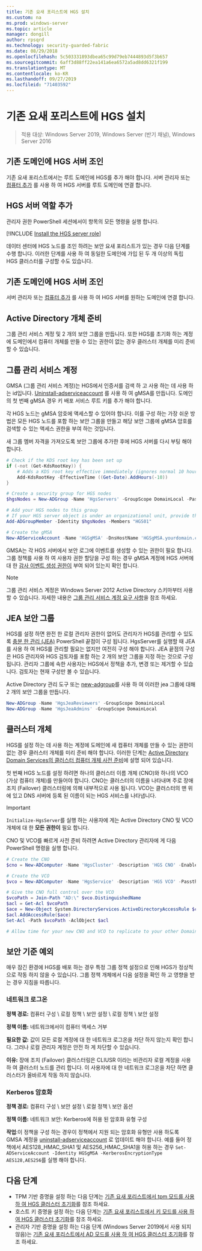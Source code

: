 ```yaml
---
title: 기존 요새 포리스트에 HGS 설치
ms.custom: na
ms.prod: windows-server
ms.topic: article
manager: dongill
author: rpsqrd
ms.technology: security-guarded-fabric
ms.date: 08/29/2018
ms.openlocfilehash: 5c503331893dbea65c99d79eb7444893d5f3b657
ms.sourcegitcommit: 6aff3d88ff22ea141a6ea6572a5ad8dd6321f199
ms.translationtype: MT
ms.contentlocale: ko-KR
ms.lasthandoff: 09/27/2019
ms.locfileid: "71403592"
---
```

# <a name="install-hgs-in-an-existing-bastion-forest"></a>기존 요새 포리스트에 HGS 설치 

>적용 대상: Windows Server 2019, Windows Server (반기 채널), Windows Server 2016


## <a name="join-the-hgs-server-to-the-existing-domain"></a>기존 도메인에 HGS 서버 조인

기존 요새 포리스트에서는 루트 도메인에 HGS를 추가 해야 합니다. 서버 관리자 또는 [컴퓨터 추가](https://go.microsoft.com/fwlink/?LinkId=821564) 를 사용 하 여 HGS 서버를 루트 도메인에 연결 합니다.

## <a name="add-the-hgs-server-role"></a>HGS 서버 역할 추가

관리자 권한 PowerShell 세션에서이 항목의 모든 명령을 실행 합니다.

[!INCLUDE [Install the HGS server role](../../../includes/guarded-fabric-install-hgs-server-role.md)] 

데이터 센터에 HGS 노드를 조인 하려는 보안 요새 포리스트가 있는 경우 다음 단계를 수행 합니다.
이러한 단계를 사용 하 여 동일한 도메인에 가입 된 두 개 이상의 독립 HGS 클러스터를 구성할 수도 있습니다.

## <a name="join-the-hgs-server-to-the-existing-domain"></a>기존 도메인에 HGS 서버 조인

서버 관리자 또는 [컴퓨터 추가](https://go.microsoft.com/fwlink/?LinkId=821564) 를 사용 하 여 HGS 서버를 원하는 도메인에 연결 합니다.

## <a name="prepare-active-directory-objects"></a>Active Directory 개체 준비

그룹 관리 서비스 계정 및 2 개의 보안 그룹을 만듭니다.
또한 HGS를 초기화 하는 계정에 도메인에서 컴퓨터 개체를 만들 수 있는 권한이 없는 경우 클러스터 개체를 미리 준비할 수 있습니다.

## <a name="group-managed-service-account"></a>그룹 관리 서비스 계정

GMSA (그룹 관리 서비스 계정)는 HGS에서 인증서를 검색 하 고 사용 하는 데 사용 하는 id입니다. [Uninstall-adserviceaccount](https://technet.microsoft.com/itpro/powershell/windows/addsadministration/new-adserviceaccount) 를 사용 하 여 gMSA를 만듭니다.
도메인의 첫 번째 gMSA 경우 키 배포 서비스 루트 키를 추가 해야 합니다.

각 HGS 노드는 gMSA 암호에 액세스할 수 있어야 합니다.
이를 구성 하는 가장 쉬운 방법은 모든 HGS 노드를 포함 하는 보안 그룹을 만들고 해당 보안 그룹에 gMSA 암호를 검색할 수 있는 액세스 권한을 부여 하는 것입니다.

새 그룹 멤버 자격을 가져오도록 보안 그룹에 추가한 후에 HGS 서버를 다시 부팅 해야 합니다.

```powershell
# Check if the KDS root key has been set up
if (-not (Get-KdsRootKey)) {
    # Adds a KDS root key effective immediately (ignores normal 10 hour waiting period)
    Add-KdsRootKey -EffectiveTime ((Get-Date).AddHours(-10))
}

# Create a security group for HGS nodes
$hgsNodes = New-ADGroup -Name 'HgsServers' -GroupScope DomainLocal -PassThru

# Add your HGS nodes to this group
# If your HGS server object is under an organizational unit, provide the full distinguished name instead of "HGS01"
Add-ADGroupMember -Identity $hgsNodes -Members "HGS01"

# Create the gMSA
New-ADServiceAccount -Name 'HGSgMSA' -DnsHostName 'HGSgMSA.yourdomain.com' -PrincipalsAllowedToRetrieveManagedPassword $hgsNodes
```

GMSA는 각 HGS 서버에서 보안 로그에 이벤트를 생성할 수 있는 권한이 필요 합니다.
그룹 정책를 사용 하 여 사용자 권한 할당을 구성 하는 경우 gMSA 계정에 HGS 서버에 대 한 [감사 이벤트 생성 권한이](https://docs.microsoft.com/previous-versions/windows/it-pro/windows-server-2012-R2-and-2012/dn221956%28v=ws.11%29) 부여 되어 있는지 확인 합니다.

> [!NOTE]
> 그룹 관리 서비스 계정은 Windows Server 2012 Active Directory 스키마부터 사용할 수 있습니다.
> 자세한 내용은 [그룹 관리 서비스 계정 요구 사항](https://technet.microsoft.com/library/jj128431.aspx)을 참조 하세요.

## <a name="jea-security-groups"></a>JEA 보안 그룹

HGS를 설정 하면 완전 한 로컬 관리자 권한이 없어도 관리자가 HGS를 관리할 수 있도록 [충분 한 관리 (JEA)](https://aka.ms/JEAdocs) PowerShell 끝점이 구성 됩니다.
HgsServer를 실행할 때 JEA를 사용 하 여 HGS를 관리할 필요는 없지만 여전히 구성 해야 합니다.
JEA 끝점의 구성은 HGS 관리자와 HGS 검토자를 포함 하는 2 개의 보안 그룹을 지정 하는 것으로 구성 됩니다.
관리자 그룹에 속한 사용자는 HGS에서 정책을 추가, 변경 또는 제거할 수 있습니다. 검토자는 현재 구성만 볼 수 있습니다.

Active Directory 관리 도구 또는 [new-adgroup](https://technet.microsoft.com/itpro/powershell/windows/addsadministration/new-adgroup)를 사용 하 여 이러한 jea 그룹에 대해 2 개의 보안 그룹을 만듭니다.

```powershell
New-ADGroup -Name 'HgsJeaReviewers' -GroupScope DomainLocal
New-ADGroup -Name 'HgsJeaAdmins' -GroupScope DomainLocal
```

## <a name="cluster-objects"></a>클러스터 개체

HGS를 설정 하는 데 사용 하는 계정에 도메인에 새 컴퓨터 개체를 만들 수 있는 권한이 없는 경우 클러스터 개체를 미리 준비 해야 합니다.
이러한 단계는 [Active Directory Domain Services의 클러스터 컴퓨터 개체 사전 준비](https://technet.microsoft.com/library/dn466519(v=ws.11).aspx)에 설명 되어 있습니다.

첫 번째 HGS 노드를 설정 하려면 하나의 클러스터 이름 개체 (CNO)와 하나의 VCO (가상 컴퓨터 개체)를 만들어야 합니다.
CNO는 클러스터의 이름을 나타내며 주로 장애 조치 (Failover) 클러스터링에 의해 내부적으로 사용 됩니다.
VCO는 클러스터의 맨 위에 있고 DNS 서버에 등록 된 이름이 되는 HGS 서비스를 나타냅니다.

> [!IMPORTANT]
> `Initialize-HgsServer`를 실행 하는 사용자에 게는 Active Directory CNO 및 VCO 개체에 대 한 **모든 권한이** 필요 합니다.

CNO 및 VCO를 빠르게 사전 준비 하려면 Active Directory 관리자에 게 다음 PowerShell 명령을 실행 합니다.

```powershell
# Create the CNO
$cno = New-ADComputer -Name 'HgsCluster' -Description 'HGS CNO' -Enabled $false -Passthru

# Create the VCO
$vco = New-ADComputer -Name 'HgsService' -Description 'HGS VCO' -Passthru

# Give the CNO full control over the VCO
$vcoPath = Join-Path "AD:\" $vco.DistinguishedName
$acl = Get-Acl $vcoPath
$ace = New-Object System.DirectoryServices.ActiveDirectoryAccessRule $cno.SID, "GenericAll", "Allow"
$acl.AddAccessRule($ace)
Set-Acl -Path $vcoPath -AclObject $acl

# Allow time for your new CNO and VCO to replicate to your other Domain Controllers before continuing
```

## <a name="security-baseline-exceptions"></a>보안 기준 예외

매우 잠긴 환경에 HGS를 배포 하는 경우 특정 그룹 정책 설정으로 인해 HGS가 정상적으로 작동 하지 않을 수 있습니다.
그룹 정책 개체에서 다음 설정을 확인 하 고 영향을 받는 경우 지침을 따릅니다.

### <a name="network-logon"></a>네트워크 로그온

**정책 경로:** 컴퓨터 구성 \ 로컬 정책 \ 보안 설정 \ 로컬 정책 \ 보안 설정

**정책 이름:** 네트워크에서이 컴퓨터 액세스 거부

**필요한 값:** 값이 모든 로컬 계정에 대 한 네트워크 로그온을 차단 하지 않는지 확인 합니다. 그러나 로컬 관리자 계정은 안전 하 게 차단할 수 있습니다.

**이유:** 장애 조치 (Failover) 클러스터링은 CLIUSR 이라는 비관리자 로컬 계정을 사용 하 여 클러스터 노드를 관리 합니다. 이 사용자에 대 한 네트워크 로그온을 차단 하면 클러스터가 올바르게 작동 하지 않습니다.

### <a name="kerberos-encryption"></a>Kerberos 암호화

**정책 경로:** 컴퓨터 구성 \ 보안 설정 \ 로컬 정책 \ 보안 옵션

**정책 이름:** 네트워크 보안: Kerberos에 허용 된 암호화 유형 구성

**작업**:이 정책을 구성 하는 경우이 정책에서 지원 되는 암호화 유형만 사용 하도록 GMSA 계정을 [uninstall-adserviceaccount](https://docs.microsoft.com/powershell/module/addsadministration/set-adserviceaccount?view=win10-ps) 로 업데이트 해야 합니다. 예를 들어 정책에서 AES128\_HMAC\_SHA1 및 AES256\_HMAC\_SHA1을 허용 하는 경우 `Set-ADServiceAccount -Identity HGSgMSA -KerberosEncryptionType AES128,AES256`를 실행 해야 합니다.



## <a name="next-steps"></a>다음 단계

- TPM 기반 증명을 설정 하는 다음 단계는 [기존 요새 포리스트에서 tpm 모드를 사용 하 여 HGS 클러스터 초기화](guarded-fabric-initialize-hgs-tpm-mode-bastion.md)를 참조 하세요.
- 호스트 키 증명을 설정 하는 다음 단계는 [기존 요새 포리스트에서 키 모드를 사용 하 여 HGS 클러스터 초기화](guarded-fabric-initialize-hgs-key-mode-bastion.md)를 참조 하세요.
- 관리자 기반 증명을 설정 하는 다음 단계 (Windows Server 2019에서 사용 되지 않음)는 [기존 요새 포리스트에서 AD 모드를 사용 하 여 HGS 클러스터 초기화](guarded-fabric-initialize-hgs-ad-mode-bastion.md)를 참조 하세요.

